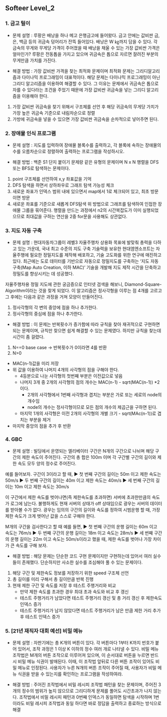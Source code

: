 ## Softeer Level_2

### 1. 금고 털이
- 문제 설명 :  루팡은 배낭을 하나 메고 은행금고에 들어왔다. 금고 안에는 값비싼 금, 은, 백금 등의 귀금속 덩어리가 잔뜩 들어있다. 배낭은 W ㎏까지 담을 수 있다. 각 금속의 무게와 무게당 가격이 주어졌을 때 배낭을 채울 수 있는 가장 값비싼 가격은 얼마인가? 루팡은 전동톱을 가지고 있으며 귀금속은 톱으로 자르면 잘려진 부분의 무게만큼 가치를 가진다.


- 해결 방법 : 가장 값비싼 가격을 찾는 최적화 문제이며 최적화 문제는 그리디알고리즘과 다이나믹 프로그래밍이 대표적이다. 해당 문제는 다이나믹 프로그래밍이 아닌 그리디 알고리즘을 이용하여 해결할 수 있다. 그 이유는 문제에서 귀금속은 톱으로 자를 수 있다라는 조건을 주었기 때문에 가장 값비싼 귀금속을 넣는 그리디 알고리즘을 이용해야 한다. 
1. 가장 값비싼 귀금속을 찾기 위해서 구조체를 선언 후 해당 귀금속의 무게당 가치가 가장 높은 귀금속 기준으로 내림차순으로 정렬
2. 가방에 귀금속을 넣을 수 있으면 가장 값비싼 귀금속을 순차적으로 넣어주면 된다.

### 2. 장애물 인식 프로그램
- 문제 설명 :  지도를 입력하여 장애물 블록수를 출력하고, 각 블록에 속하는 장애물의 수를 오름차순으로 정렬하여 출력하는 프로그램을 작성하시오.


- 해결 방법 : 백준 S1 단지 붙이기 문제랑 같은 유형의 문제이며 N x N 행렬을 DFS 또는 BFS로 탐색하는 문제이다. 
1. point 구조체를 선언하여 x,y 좌표값을 기억
2. DFS 탐색을 하면서 상하좌우로 그래프 탐색 가능성 체크
3. 새로운 좌표가 인덱스 범위 내에 있으면서 map에서 1로 체크되어 있고, 최초 방문이면 방문
4. 새로운 좌표를 기준으로 새롭게 DFS탐색
위 방법으로 그래프를 탐색하여 인접한 장애물 그룹을 묶어준다. 행렬을 만드는 과정에서 n2의 시간복잡도가 이미 실행되었으므로 최대값을 구하는 연산을 2중 for문을 사용해도 상관없다.

### 3. 지도 자동 구축
- 문제 설명 :  현대자동차그룹이 레벨3 자율주행차 상용화 목표에 발맞춰 총력을 다하고 있는 가운데, 국내 최고 수준의 지도 구축 기술력을 보유한 현대엠엔소프트는 자율주행에 필요한 정밀지도를 제작해 배포하고, 기술 고도화를 위한 연구에 매진하고 있다.
최근에는 도로 데이터를 기반으로 자동으로 정밀지도를 구축하는 ‘지도 자동 구축(Map Auto Creation, 이하 MAC)’ 기술을 개발해 지도 제작 시간을 단축하고 정밀도를 향상시키는 데 성공했다.

자율주행차용 정밀 지도에 관한 궁금증으로 인터넷 검색을 해보니, Diamond-Square-Algorithm이라는 것을 찾게 되었다. 이 알고리즘은 정사각형을 이루는 점 4개를 고르고 그 후에는 다음과 같은 과정을 거쳐 모양이 만들어진다.

1. 정사각형의 각 변의 중앙에 점을 하나 추가한다.
2. 정사각형의 중심에 점을 하나 추가한다.

- 해결 방법 : 이 문제는 반복횟수가 증가함에 따라 규칙을 찾아 재귀적으로 구현하면 되는 문제이며, 규칙만 찾으면 쉽게 해결할 수 있는 문제였다. 하지만 규칙을 찾는데 시간이 좀 걸렸다.
1. N==0 base case -> 반복횟수가 0이라면 4를 반환
2. N>0 
- MAC(n-1)값을 미리 저장
- 위 값을 이용하여 나머지 4개의 사각형의 점을 구해야 한다.
    - 4등분으로 나눈 사각형의 첫번째 부분은 이전값으로 넣음
    - 나머지 3개 중 2개의 사각형의 점의 개수는 MAC(n-1) - sqrt(MAC(n-1)) *2 이다.
        - 2개의 사각형에서 1번째 사각형과 겹치는 부분은 가로 또는 세로의 node의 개수임
        - node의 개수는 정사각형이므로 모든 점의 개수의 제곱근을 구하면 된다.
    - 마지막 1개의 사각형은 이전 2개의 사각형의 개별 크기 - sqrt(MAc(n-1))로 겹치는 부분을 제거
- 마지막 중앙의 점을 추가 후 반환

### 4. GBC
- 문제 설명 :  빌딩에서 운영되는 엘리베이터 구간은 N개의 구간으로 나뉘며 해당 구간의 제한 속도이 주어진다. 구간의 총 합은 100m 이며 각 구간별 구간의 길이와 제한 속도 모두 양의 정수로 주어진다.

예를 들어보자. 구간이 3이라고 할 때,
▶ 첫 번째 구간의 길이는 50m 이고 제한 속도는 50m/s
▶ 두 번째 구간의 길이는 40m 이고 제한 속도는 40m/s
▶ 세 번째 구간의 길이는 10m 이고 제한 속도는 30m/s

이 구간에서 제한 속도를 벗어나면(즉 제한속도를 초과하면) 서버에 초과한만큼의 속도가 로그에 남는다. 불행하게도 현재 서버의 상태가 off 상태임으로 광우는 서버의 데이터를 받아볼 수가 없다. 광우는 임의의 구간의 길이와 속도를 정하여 시범운행 할 때, 가장 제한 속도가 크게 벗어난 값을 스스로 구해야 한다.

M개의 구간을 검사한다고 할 때 예를 들면,
▶ 첫 번째 구간의 운행 길이는 60m 이고 속도는 76m/s
▶ 두 번째 구간의 운행 길이는 18m 이고 속도는 28m/s
▶ 세 번째 구간의 운행 길이는 22m 이고 속도는 50m/s이라고 했을 때, 제한 속도를 벗어나 가장 차이가 큰 속도를 구해 보자.

- 해결 방법 : 해당 문제는 단순한 코드 구현 문제이지만 구현하는데 있어서 여러 실수들이 존재했다. 단순하지만 사소한 실수를 조심해야 풀 수 있는 문제이다.
1. 해당 구간 및 제한속도 정보를 저장하기 위한 speed 구조체 선언
2. 총 길이를 미리 구해서 총 길이만큼 반복 진행
3. 현재 제한 구간 및 속도를 저장 후 테스트 주행거리와 비교
    - 만약 제한 속도를 초과한 경우 최대 초과 속도와 비교 후 갱신
    - 테스트 주행거리가 남았다면 테스트 주행거리 갱신 및 총 거리 갱신 후 제한속도 인덱스 증가
    - 테스트 주행거리가 남지 않았다면 테스트 주행거리가 남은 만큼 제한 거리 추가 후 테스트 인덱스 증가

### 5. [21년 재직자 대회 예선] 비밀 메뉴
- 문제 설명 :  자판기에는 총 K개의 버튼이 있다. 각 버튼마다 1부터 K까지 번호가 붙어 있어서, 조작 과정은 1 이상 K 이하의 정수 여러 개로 나타낼 수 있다.
비밀 메뉴 조작법은 M개의 버튼 조작으로 이루어져 있으며, 이 순서대로 버튼을 누르면 반드시 비밀 메뉴 식권이 발매된다. 이때, 이 조작법 앞뒤로 다른 버튼 조작이 있어도 비밀 메뉴로 인정된다.
사용자가 누른 N개의 버튼 조작이 주어질 때, 사용자가 비밀 메뉴 식권을 받을 수 있는지를 확인하는 프로그램을 작성하여라.

- 해결 방법 : 
주어진 조작법에서 비밀 레시피 조작법 패턴을 찾는 문제이며, 주어진 3개의 정수의 범위가 높지 않으므로 그리디하게 문제를 풀어도 시간초과가 나지 않는다. 조작법에서 비밀 레시피 패턴과 0번째 인덱스가 동일하면 탐색을 시작하며 1번이라도 비밀 레시피 조작법과 동일 하다면 바로 정답을 출력하고 종료하는 방식으로 해결